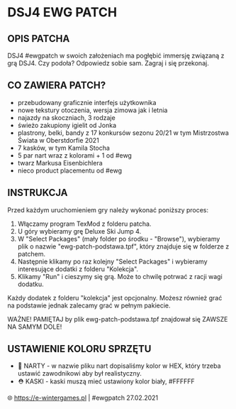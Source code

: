 # DSJ4 EWG PATCH
## OPIS PATCHA

DSJ4 #ewgpatch w swoich założeniach ma pogłębić immersję związaną z grą DSJ4. Czy podoła? Odpowiedz sobie sam. Zagraj i się przekonaj.

## CO ZAWIERA PATCH?

- przebudowany graficznie interfejs użytkownika
- nowe tekstury otoczenia, wersja zimowa jak i letnia
- najazdy na skoczniach, 3 rodzaje
- świeżo zakupiony igielit od Jonka
- plastrony, belki, bandy z 17 konkursów sezonu 20/21 w tym Mistrzostwa Świata w Oberstdorfie 2021
- 7 kasków, w tym Kamila Stocha
- 5 par nart wraz z kolorami + 1 od #ewg
- twarz Markusa Eisenbichlera
- nieco product placementu od #ewg

## INSTRUKCJA

Przed każdym uruchomieniem gry należy wykonać poniższy proces:

1. Włączamy program TexMod z folderu patcha.
2. U góry wybieramy grę Deluxe Ski Jump 4.
3. W "Select Packages" (mały folder po środku - "Browse"), wybieramy plik o nazwie "ewg-patch-podstawa.tpf", który znajduje się w folderze z patchem.
4. Następnie klikamy po raz kolejny "Select Packages" i wybieramy interesujące dodatki z folderu "Kolekcja".
5. Klikamy "Run" i cieszymy się grą. Może to chwilę potrwać z racji wagi dodatku.

Każdy dodatek z folderu "kolekcja" jest opcjonalny. Możesz również grać na podstawie jednak zalecamy grać w pełnym pakiecie.

WAŻNE! PAMIĘTAJ by plik ewg-patch-podstawa.tpf znajdował się ZAWSZE NA SAMYM DOLE!

## USTAWIENIE KOLORU SPRZĘTU
- 🎿 NARTY - w nazwie pliku nart dopisaliśmy kolor w HEX, który trzeba ustawić zawodnikowi aby był realistyczny.
- ⛑️ KASKI - kaski muszą mieć ustawiony kolor biały, #FFFFFF

🌐 https://e-wintergames.pl | #ewgpatch 27.02.2021

